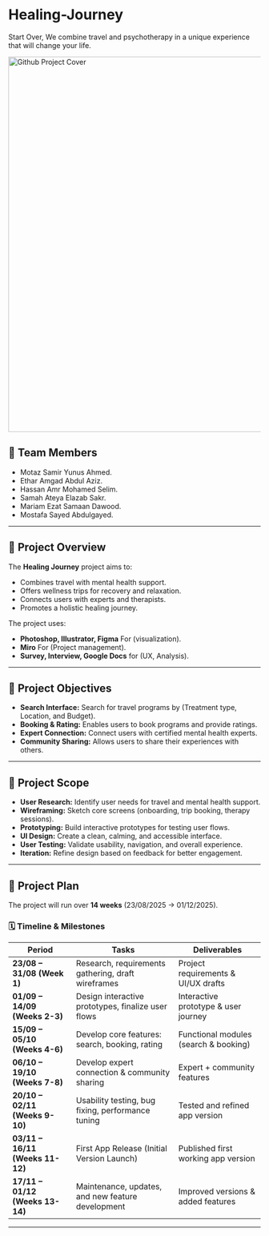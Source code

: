 # Healing-Journey
Start Over, We combine travel and psychotherapy in a unique experience that will change your life.

<img width="1920" height="750" alt="Github Project Cover" src="https://github.com/user-attachments/assets/0ad5339c-10b8-46f7-897c-3e125074afa3" />

## 👥 Team Members
- Motaz Samir Yunus Ahmed.
- Ethar Amgad Abdul Aziz.
- Hassan Amr Mohamed Selim.
- Samah Ateya Elazab Sakr.
- Mariam Ezat Samaan Dawood.
- Mostafa Sayed Abdulgayed.

---

## 📌 Project Overview
The **Healing Journey** project aims to:  
- Combines travel with mental health support.
- Offers wellness trips for recovery and relaxation.  
- Connects users with experts and therapists.  
- Promotes a holistic healing journey.  

The project uses:
- **Photoshop, Illustrator, Figma** For (visualization).
- **Miro** For (Project management).
- **Survey, Interview, Google Docs** for (UX, Analysis).  

---

## 🎯 Project Objectives
- **Search Interface:** Search for travel programs by (Treatment type, Location, and Budget).
- **Booking & Rating:** Enables users to book programs and provide ratings.
- **Expert Connection:** Connect users with certified mental health experts.
- **Community Sharing:** Allows users to share their experiences with others.

---

## 🔎 Project Scope
- **User Research:** Identify user needs for travel and mental health support.
- **Wireframing:** Sketch core screens (onboarding, trip booking, therapy sessions).
- **Prototyping:** Build interactive prototypes for testing user flows.
- **UI Design:** Create a clean, calming, and accessible interface.
- **User Testing:** Validate usability, navigation, and overall experience.
- **Iteration:** Refine design based on feedback for better engagement.

---

## 📅 Project Plan
The project will run over **14 weeks** (23/08/2025 → 01/12/2025).  

### 🗓 Timeline & Milestones

| Period                          | Tasks                                              | Deliverables                          |
| ------------------------------- | -------------------------------------------------- | ------------------------------------- |
| **23/08 – 31/08 (Week 1)**      | Research, requirements gathering, draft wireframes | Project requirements & UI/UX drafts   |
| **01/09 – 14/09 (Weeks 2-3)**   | Design interactive prototypes, finalize user flows | Interactive prototype & user journey  |
| **15/09 – 05/10 (Weeks 4-6)**   | Develop core features: search, booking, rating     | Functional modules (search & booking) |
| **06/10 – 19/10 (Weeks 7-8)**   | Develop expert connection & community sharing      | Expert + community features           |
| **20/10 – 02/11 (Weeks 9-10)**  | Usability testing, bug fixing, performance tuning  | Tested and refined app version        |
| **03/11 – 16/11 (Weeks 11-12)** | First App Release (Initial Version Launch)         | Published first working app version   |
| **17/11 – 01/12 (Weeks 13-14)** | Maintenance, updates, and new feature development  | Improved versions & added features    |

---
